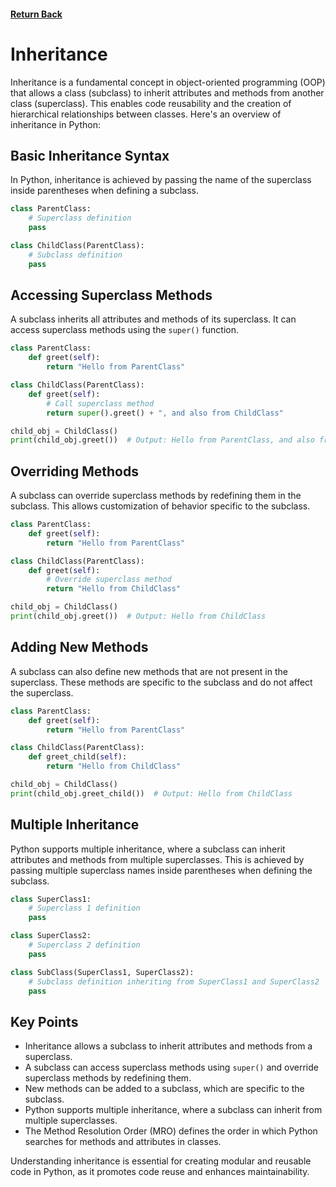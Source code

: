 #### [Return Back](../../python_for_testers.md)

# Inheritance

Inheritance is a fundamental concept in object-oriented programming (OOP) that allows a class (subclass) to inherit attributes and methods from another class (superclass). This enables code reusability and the creation of hierarchical relationships between classes. Here's an overview of inheritance in Python:

## Basic Inheritance Syntax

In Python, inheritance is achieved by passing the name of the superclass inside parentheses when defining a subclass.

```python
class ParentClass:
    # Superclass definition
    pass

class ChildClass(ParentClass):
    # Subclass definition
    pass
```

## Accessing Superclass Methods

A subclass inherits all attributes and methods of its superclass. It can access superclass methods using the `super()` function.

```python
class ParentClass:
    def greet(self):
        return "Hello from ParentClass"

class ChildClass(ParentClass):
    def greet(self):
        # Call superclass method
        return super().greet() + ", and also from ChildClass"

child_obj = ChildClass()
print(child_obj.greet())  # Output: Hello from ParentClass, and also from ChildClass
```

## Overriding Methods

A subclass can override superclass methods by redefining them in the subclass. This allows customization of behavior specific to the subclass.

```python
class ParentClass:
    def greet(self):
        return "Hello from ParentClass"

class ChildClass(ParentClass):
    def greet(self):
        # Override superclass method
        return "Hello from ChildClass"

child_obj = ChildClass()
print(child_obj.greet())  # Output: Hello from ChildClass
```

## Adding New Methods

A subclass can also define new methods that are not present in the superclass. These methods are specific to the subclass and do not affect the superclass.

```python
class ParentClass:
    def greet(self):
        return "Hello from ParentClass"

class ChildClass(ParentClass):
    def greet_child(self):
        return "Hello from ChildClass"

child_obj = ChildClass()
print(child_obj.greet_child())  # Output: Hello from ChildClass
```

## Multiple Inheritance

Python supports multiple inheritance, where a subclass can inherit attributes and methods from multiple superclasses. This is achieved by passing multiple superclass names inside parentheses when defining the subclass.

```python
class SuperClass1:
    # Superclass 1 definition
    pass

class SuperClass2:
    # Superclass 2 definition
    pass

class SubClass(SuperClass1, SuperClass2):
    # Subclass definition inheriting from SuperClass1 and SuperClass2
    pass
```

## Key Points

- Inheritance allows a subclass to inherit attributes and methods from a superclass.
- A subclass can access superclass methods using `super()` and override superclass methods by redefining them.
- New methods can be added to a subclass, which are specific to the subclass.
- Python supports multiple inheritance, where a subclass can inherit from multiple superclasses.
- The Method Resolution Order (MRO) defines the order in which Python searches for methods and attributes in classes.

Understanding inheritance is essential for creating modular and reusable code in Python, as it promotes code reuse and enhances maintainability.
